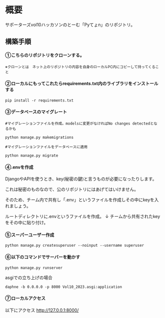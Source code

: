 # 概要
サポーターズvol10ハッカソンのとーむ「Pyてょn」のリポジトリ。

## 構築手順
#### ①こちらのリポジトリをクローンする。

<small>※クローンとは　ネット上のリポジトリの内容を自身のローカルPC内にコピーして持ってくること</small>

#### ②ローカルにもってこれたらrequirements.txt内のライブラリをインストールする

```
pip install -r requirements.txt
```

#### ③データベースのマイグレート
```
#マイグレーションファイルを作成。modelsに変更がなければNo changes detectedとなるかも

python manage.py makemigrations
```

```
#マイグレーションファイルをデータベースに適用

python manage.py migrate
```

#### ④.envを作成
DjangoやAPIを使うとき、key(秘密の鍵)と言うものが必要になったりします。

これは秘密のものなので、公のリポジトリにはあげてはいけません。

そのため、チーム内で共有し「.env」というファイルを作成しその中にkeyを入れましょう。

ルートディレクトリに.envというファイルを作成。
↓
チームから共有されたkeyをその中に貼り付け。


#### ⑤スーパーユーザー作成
```
python manage.py createsuperuser --noinput --username superuser
```

#### ⑥以下のコマンドでサーバーを動かす
```
python manage.py runserver
```

asgiでの立ち上げの場合
```
daphne -b 0.0.0.0 -p 8000 Vol10_2023.asgi:application
```


#### ⑦ローカルアクセス
以下にアクセス
http://127.0.0.1:8000/
